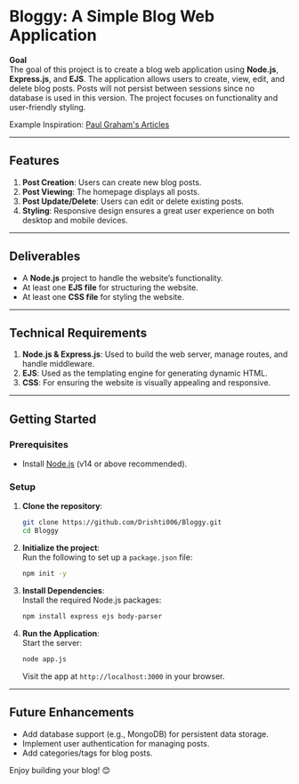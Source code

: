 # Bloggy: A Simple Blog Web Application  

**Goal**  
The goal of this project is to create a blog web application using **Node.js**, **Express.js**, and **EJS**. The application allows users to create, view, edit, and delete blog posts. Posts will not persist between sessions since no database is used in this version. The project focuses on functionality and user-friendly styling.  

Example Inspiration: [Paul Graham's Articles](http://www.paulgraham.com/articles.html)  

---

## Features  
1. **Post Creation**: Users can create new blog posts.  
2. **Post Viewing**: The homepage displays all posts.  
3. **Post Update/Delete**: Users can edit or delete existing posts.  
4. **Styling**: Responsive design ensures a great user experience on both desktop and mobile devices.  

---

## Deliverables  
- A **Node.js** project to handle the website’s functionality.  
- At least one **EJS file** for structuring the website.  
- At least one **CSS file** for styling the website.  

---

## Technical Requirements  
1. **Node.js & Express.js**: Used to build the web server, manage routes, and handle middleware.  
2. **EJS**: Used as the templating engine for generating dynamic HTML.  
3. **CSS**: For ensuring the website is visually appealing and responsive.  

---

## Getting Started  

### Prerequisites  
- Install [Node.js](https://nodejs.org) (v14 or above recommended).  

### Setup  
1. **Clone the repository**:  
   ```bash
   git clone https://github.com/Drishti006/Bloggy.git
   cd Bloggy
   ```

2. **Initialize the project**:  
   Run the following to set up a `package.json` file:  
   ```bash
   npm init -y
   ```

3. **Install Dependencies**:  
   Install the required Node.js packages:  
   ```bash
   npm install express ejs body-parser
   ```

4. **Run the Application**:  
   Start the server:  
   ```bash
   node app.js
   ```  
   Visit the app at `http://localhost:3000` in your browser.

---

## Future Enhancements  
- Add database support (e.g., MongoDB) for persistent data storage.  
- Implement user authentication for managing posts.  
- Add categories/tags for blog posts.  

Enjoy building your blog! 😊


